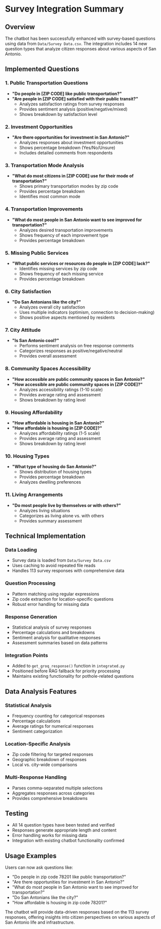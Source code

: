 # Survey Integration Summary

## Overview
The chatbot has been successfully enhanced with survey-based questions using data from `Data/Survey Data.csv`. The integration includes 14 new question types that analyze citizen responses about various aspects of San Antonio.

## Implemented Questions

### 1. Public Transportation Questions
- **"Do people in [ZIP CODE] like public transportation?"**
- **"Are people in [ZIP CODE] satisfied with their public transit?"**
  - Analyzes satisfaction ratings from survey responses
  - Provides sentiment analysis (positive/negative/mixed)
  - Shows breakdown by satisfaction level

### 2. Investment Opportunities
- **"Are there opportunities for investment in San Antonio?"**
  - Analyzes responses about investment opportunities
  - Shows percentage breakdown (Yes/No/Unsure)
  - Includes detailed comments from respondents

### 3. Transportation Mode Analysis
- **"What do most citizens in [ZIP CODE] use for their mode of transportation?"**
  - Shows primary transportation modes by zip code
  - Provides percentage breakdown
  - Identifies most common mode

### 4. Transportation Improvements
- **"What do most people in San Antonio want to see improved for transportation?"**
  - Analyzes desired transportation improvements
  - Shows frequency of each improvement type
  - Provides percentage breakdown

### 5. Missing Public Services
- **"What public services or resources do people in [ZIP CODE] lack?"**
  - Identifies missing services by zip code
  - Shows frequency of each missing service
  - Provides percentage breakdown

### 6. City Satisfaction
- **"Do San Antonians like the city?"**
  - Analyzes overall city satisfaction
  - Uses multiple indicators (optimism, connection to decision-making)
  - Shows positive aspects mentioned by residents

### 7. City Attitude
- **"Is San Antonio cool?"**
  - Performs sentiment analysis on free response comments
  - Categorizes responses as positive/negative/neutral
  - Provides overall assessment

### 8. Community Spaces Accessibility
- **"How accessible are public community spaces in San Antonio?"**
- **"How accessible are public community spaces in [ZIP CODE]?"**
  - Analyzes accessibility ratings (1-10 scale)
  - Provides average rating and assessment
  - Shows breakdown by rating level

### 9. Housing Affordability
- **"How affordable is housing in San Antonio?"**
- **"How affordable is housing in [ZIP CODE]?"**
  - Analyzes affordability ratings (1-5 scale)
  - Provides average rating and assessment
  - Shows breakdown by rating level

### 10. Housing Types
- **"What type of housing do San Antonio?"**
  - Shows distribution of housing types
  - Provides percentage breakdown
  - Analyzes dwelling preferences

### 11. Living Arrangements
- **"Do most people live by themselves or with others?"**
  - Analyzes living situations
  - Categorizes as living alone vs. with others
  - Provides summary assessment

## Technical Implementation

### Data Loading
- Survey data is loaded from `Data/Survey Data.csv`
- Uses caching to avoid repeated file reads
- Handles 113 survey responses with comprehensive data

### Question Processing
- Pattern matching using regular expressions
- Zip code extraction for location-specific questions
- Robust error handling for missing data

### Response Generation
- Statistical analysis of survey responses
- Percentage calculations and breakdowns
- Sentiment analysis for qualitative responses
- Assessment summaries based on data patterns

### Integration Points
- Added to `get_groq_response()` function in `integrated.py`
- Positioned before RAG fallback for priority processing
- Maintains existing functionality for pothole-related questions

## Data Analysis Features

### Statistical Analysis
- Frequency counting for categorical responses
- Percentage calculations
- Average ratings for numerical responses
- Sentiment categorization

### Location-Specific Analysis
- Zip code filtering for targeted responses
- Geographic breakdown of responses
- Local vs. city-wide comparisons

### Multi-Response Handling
- Parses comma-separated multiple selections
- Aggregates responses across categories
- Provides comprehensive breakdowns

## Testing
- All 14 question types have been tested and verified
- Responses generate appropriate length and content
- Error handling works for missing data
- Integration with existing chatbot functionality confirmed

## Usage Examples

Users can now ask questions like:
- "Do people in zip code 78201 like public transportation?"
- "Are there opportunities for investment in San Antonio?"
- "What do most people in San Antonio want to see improved for transportation?"
- "Do San Antonians like the city?"
- "How affordable is housing in zip code 78201?"

The chatbot will provide data-driven responses based on the 113 survey responses, offering insights into citizen perspectives on various aspects of San Antonio life and infrastructure. 